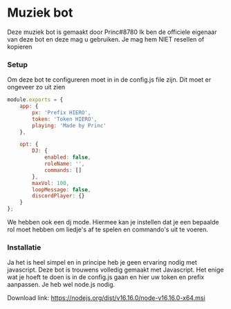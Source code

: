 # Muziek bot

Deze muziek bot is gemaakt door Princ#8780
Ik ben de officiele eigenaar van deze bot en deze mag u gebruiken.
Je mag hem NIET resellen of kopieren

### Setup

Om deze bot te configureren moet in in de config.js file zijn.
Dit moet er ongeveer zo uit zien

```js
module.exports = {
    app: {
        px: 'Prefix HIERO',
        token: 'Token HIERO',
        playing: 'Made by Princ'
    },

    opt: {
        DJ: {
            enabled: false,
            roleName: '',
            commands: []
        },
        maxVol: 100,
        loopMessage: false,
        discordPlayer: {}
    }
};
```



We hebben ook een dj mode. Hiermee kan je instellen dat je een bepaalde rol moet hebben om liedje's af te spelen en commando's uit te voeren.


### Installatie

Ja het is heel simpel en in principe heb je geen ervaring nodig met javascript.
Deze bot is trouwens volledig gemaakt met Javascript.
Het enige wat je hoeft te doen is in de config.js gaan en hier uw token en prefix aanpassen.
Je heb wel node.js nodig.


Download link:
https://nodejs.org/dist/v16.16.0/node-v16.16.0-x64.msi

